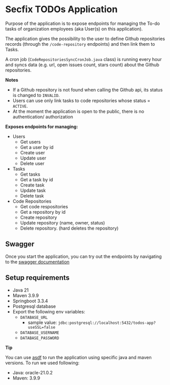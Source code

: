 # Secfix TODOs Application

Purpose of the application is to expose endpoints for managing the To-do tasks of organization employees (aka User(s) on this application).

The application gives the possibility to the user to define Github repositories records (through the `/code-repository` endpoints) and then link them to Tasks.

A cron job (`CodeRepositoriesSyncCronJob.java` class) is running every hour and syncs data (e.g. url, open issues count, stars count) about the Github repositories.

**Notes**

- If a Github repository is not found when calling the Github api, its status is changed to `INVALID`.
- Users can use only link tasks to code repositories whose status = `ACTIVE`.
- At the moment the application is open to the public, there is no authentication/ authorization

**Exposes endpoints for managing:**

- Users
  - Get users
  - Get a user by id
  - Create user
  - Update user
  - Delete user
- Tasks
  - Get tasks
  - Get a task by id
  - Create task
  - Update task
  - Delete task
- Code Repositories
  - Get code respositories
  - Get a repository by id
  - Create repository
  - Update repository (name, owner, status)
  - Delete repository. (hard deletes the repository)

## Swagger

Once you start the application, you can try out the endpoints by navigating to the [swagger documentation](http://localhost:8080/todos-api/swagger-ui/index.html)

## Setup requirements

- Java 21
- Maven 3.9.9
- Springboot 3.3.4
- Postgresql database
- Export the following env variables:
  - `DATABASE_URL`
    - sample value: `jdbc:postgresql://localhost:5432/todos-app?useSSL=false`
  - `DATABASE_USERNAME`
  - `DATABASE_PASSWORD`

**Tip**

You can use [asdf](https://asdf-vm.com/) to run the application using specific java and maven versions.
To run we used following:

- Java: oracle-21.0.2
- Maven: 3.9.9
